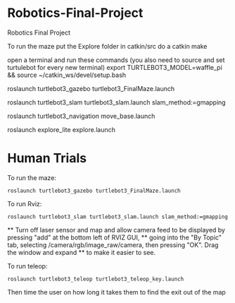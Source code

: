 # Robotics-Final-Project
Robotics Final Project

To run the maze put the Explore folder in catkin/src
do a catkin make 

open a terminal and run these commands (you also need to source and set turtulebot for every new terminal)
export TURTLEBOT3_MODEL=waffle_pi && source ~/catkin_ws/devel/setup.bash

roslaunch turtlebot3_gazebo turtlebot3_FinalMaze.launch

roslaunch turtlebot3_slam turtlebot3_slam.launch slam_method:=gmapping

roslaunch turtlebot3_navigation move_base.launch 

roslaunch explore_lite explore.launch

# Human Trials

To run the maze:

	roslaunch turtlebot3_gazebo turtlebot3_FinalMaze.launch

To run Rviz:

	roslaunch turtlebot3_slam turtlebot3_slam.launch slam_method:=gmapping

** Turn off laser sensor and map and allow camera feed to be displayed by pressing "add" at the bottom left of RVIZ GUI,
** going into the "By Topic" tab, selecting /camera/rgb/image_raw/camera, then pressing "OK". Drag the window and expand 
** to make it easier to see.

To run teleop:

	roslaunch turtlebot3_teleop turtlebot3_teleop_key.launch

Then time the user on how long it takes them to find the exit out of the map
